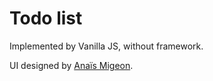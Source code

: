 # Todo list

Implemented by Vanilla JS, without framework.

UI designed by [Anaïs Migeon](https://dribbble.com/shots/3464129-Daily-UI-042-ToDo-List).
